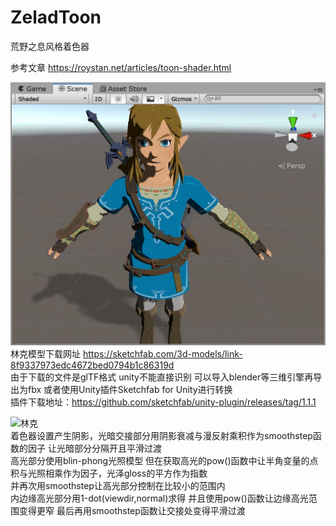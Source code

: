 # ZeladToon
荒野之息风格着色器  
  
参考文章 https://roystan.net/articles/toon-shader.html  
  
![林克](https://github.com/ssssssilver/ZeladToon/blob/master/ZeldaToon/preview/link.jpg)
林克模型下载网址 https://sketchfab.com/3d-models/link-8f9337973edc4672bed0794b1c86319d  
由于下载的文件是glTF格式 unity不能直接识别 可以导入blender等三维引擎再导出为fbx 或者使用Unity插件Sketchfab for Unity进行转换  
插件下载地址：https://github.com/sketchfab/unity-plugin/releases/tag/1.1.1  
  
![林克](https://github.com/ssssssilver/ZeladToon/blob/master/ZeldaToon/preview/link.gif)  
着色器设置产生阴影，光暗交接部分用阴影衰减与漫反射乘积作为smoothstep函数的因子 让光暗部分分隔开且平滑过渡  
高光部分使用blin-phong光照模型 但在获取高光的pow()函数中让半角变量的点积与光照相乘作为因子，光泽gloss的平方作为指数  
并再次用smoothstep让高光部分控制在比较小的范围内  
内边缘高光部分用1-dot(viewdir,normal)求得 并且使用pow()函数让边缘高光范围变得更窄 最后再用smoothstep函数让交接处变得平滑过渡
